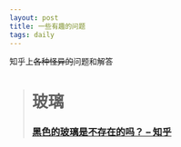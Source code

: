 ```yaml
---
layout: post
title: 一些有趣的问题
tags: daily
---
```


知乎上~~各种怪异的~~问题和解答

> # 玻璃
> ### [黑色的玻璃是不存在的吗？ – 知乎](https://www.zhihu.com/question/39207600)

